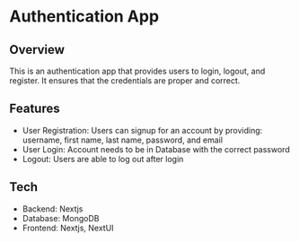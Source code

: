 # Authentication App
## Overview 

This is an authentication app that provides users to login, logout, and register. It ensures that the credentials are proper and correct.

## Features
- User Registration: Users can signup for an account by providing: username, first name, last name, password, and email
- User Login: Account needs to be in Database with the correct password
- Logout: Users are able to log out after login

## Tech
- Backend: Nextjs
- Database: MongoDB
- Frontend: Nextjs, NextUI

